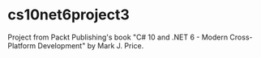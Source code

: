 # cs10net6project3

Project from Packt Publishing's book "C# 10 and .NET 6 - Modern Cross-Platform Development" by Mark J. Price.
